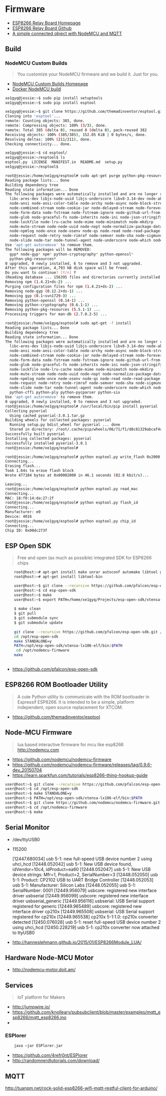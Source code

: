 # Firmware

- [ESP8266 Relay Board Homepage](https://github.com/rnplus/ESP8266-RELAYBOARD-V1)
- [ESP8266 Relay Board Github](https://github.com/rnplus/ESP8266-RELAYBOARD-V1)
- [A simple connected object with NodeMCU and MQTT](http://www.foobarflies.io/a-simple-connected-object-with-nodemcu-and-mqtt/)

## Build

### NodeMCU Custom Builds

> You customize your NodeMCU firmware and we build it. Just for you. 

- [NodeMCU Custom Builds Homepage](http://nodemcu-build.com/)
- [Docker NodeMCU build](https://hub.docker.com/r/marcelstoer/nodemcu-build/)

```sh
xe1gyq@jessie:~$ sudo pip install setuptools
xe1gyq@jessie:~$ sudo pip install esptool
```

```sh
xe1gyq@jessie:~$ git clone https://github.com/themadinventor/esptool.git
Cloning into 'esptool'...
remote: Counting objects: 385, done.
remote: Compressing objects: 100% (3/3), done.
remote: Total 385 (delta 0), reused 0 (delta 0), pack-reused 382
Receiving objects: 100% (385/385), 152.05 KiB | 0 bytes/s, done.
Resolving deltas: 100% (211/211), done.
Checking connectivity... done.
```

```sh
xe1gyq@jessie:~$ cd esptool/
xe1gyq@jessie:~/esptool$ ls
esptool.py  LICENSE  MANIFEST.in  README.md  setup.py
xe1gyq@jessie:~/esptool$ 
```

```sh
root@jessie:/home/xe1gyq/esptool# sudo apt-get purge python-pkg-resources
Reading package lists... Done
Building dependency tree       
Reading state information... Done
The following packages were automatically installed and are no longer required:
  libc-ares-dev libjs-node-uuid libjs-underscore libv8-3.14-dev node-abbrev
  node-ansi node-ansi-color-table node-archy node-async node-block-stream
  node-combined-stream node-cookie-jar node-delayed-stream node-forever-agent
  node-form-data node-fstream node-fstream-ignore node-github-url-from-git
  node-glob node-graceful-fs node-inherits node-ini node-json-stringify-safe
  node-lockfile node-lru-cache node-mime node-minimatch node-mkdirp
  node-mute-stream node-node-uuid node-nopt node-normalize-package-data
  node-npmlog node-once node-osenv node-qs node-read node-read-package-json
  node-request node-retry node-rimraf node-semver node-sha node-sigmund
  node-slide node-tar node-tunnel-agent node-underscore node-which nodejs-dev
Use 'apt-get autoremove' to remove them.
The following packages will be REMOVED:
  gyp* node-gyp* npm* python-cryptography* python-openssl*
  python-pkg-resources*
0 upgraded, 0 newly installed, 6 to remove and 3 not upgraded.
After this operation, 4,793 kB disk space will be freed.
Do you want to continue? [Y/n] Y
(Reading database ... 156395 files and directories currently installed.)
Removing npm (1.4.21+ds-2) ...
Purging configuration files for npm (1.4.21+ds-2) ...
Removing node-gyp (0.12.2+ds-1) ...
Removing gyp (0.1~svn1729-3) ...
Removing python-openssl (0.14-1) ...
Removing python-cryptography (0.6.1-1) ...
Removing python-pkg-resources (5.5.1-1) ...
Processing triggers for man-db (2.7.0.2-5) ...
```

```sh
root@jessie:/home/xe1gyq/esptool# sudo apt-get -f install
Reading package lists... Done
Building dependency tree       
Reading state information... Done
The following packages were automatically installed and are no longer required:
  libc-ares-dev libjs-node-uuid libjs-underscore libv8-3.14-dev node-abbrev
  node-ansi node-ansi-color-table node-archy node-async node-block-stream
  node-combined-stream node-cookie-jar node-delayed-stream node-forever-agent
  node-form-data node-fstream node-fstream-ignore node-github-url-from-git
  node-glob node-graceful-fs node-inherits node-ini node-json-stringify-safe
  node-lockfile node-lru-cache node-mime node-minimatch node-mkdirp
  node-mute-stream node-node-uuid node-nopt node-normalize-package-data
  node-npmlog node-once node-osenv node-qs node-read node-read-package-json
  node-request node-retry node-rimraf node-semver node-sha node-sigmund
  node-slide node-tar node-tunnel-agent node-underscore node-which nodejs-dev
  python-cffi python-ply python-pycparser python-six
Use 'apt-get autoremove' to remove them.
0 upgraded, 0 newly installed, 0 to remove and 3 not upgraded.
root@jessie:/home/xe1gyq/esptool# /usr/local/bin/pip install pyserial
Collecting pyserial
  Using cached pyserial-3.0.1.tar.gz
Building wheels for collected packages: pyserial
  Running setup.py bdist_wheel for pyserial ... done
  Stored in directory: /root/.cache/pip/wheels/06/71/f1/d8c81329abcaf4c623daff8af76a7dbf00f055cb8205cec0ef
Successfully built pyserial
Installing collected packages: pyserial
Successfully installed pyserial-3.0.1
root@jessie:/home/xe1gyq/esptool# 
```

```sh
root@jessie:/home/xe1gyq/esptool# python esptool.py write_flash 0x2000 nodemcu-master-14-modules-2016-04-10-05-04-51-integer.bin 
Connecting...
Erasing flash...
Took 1.64s to erase flash block
Wrote 477184 bytes at 0x00002000 in 46.1 seconds (82.8 kbit/s)...

Leaving...
root@jessie:/home/xe1gyq/esptool# python esptool.py read_mac
Connecting...
MAC: 18:f0:14:da:27:2f
root@jessie:/home/xe1gyq/esptool# python esptool.py flash_id
Connecting...
Manufacturer: e0
Device: 4016
root@jessie:/home/xe1gyq/esptool# python esptool.py chip_id
Connecting...
Chip ID: 0x00dc273f

```

## ESP Open SDK 

> Free and open (as much as possible) integrated SDK for ESP8266 chips

```sh
    root@host:~# apt-get install make unrar autoconf automake libtool gcc g++ gperf flex bison texinfo gawk ncurses-dev libexpat-dev python python-serial sed git
    root@host:~# apt-get install libtool-bin
```

```sh
    user@host:~$ git clone --recursive https://github.com/pfalcon/esp-open-sdk.git
    user@host:~$ cd esp-open-sdk
    user@host:~$ make
    user@host:~$ export PATH=/home/xe1gyq/Projects/esp-open-sdk/xtensa-lx106-elf/bin:$PATH
    
    $ make clean
    $ git pull
    $ git submodule sync
    $ git submodule update
    
    git clone --recursive https://github.com/pfalcon/esp-open-sdk.git /opt/esp-open-sdk
    cd /opt/esp-open-sdk
    make STANDALONE=y
    PATH=/opt/esp-open-sdk/xtensa-lx106-elf/bin:$PATH
     cd /opt/nodemcu-firmware
    make
    
```

- https://github.com/pfalcon/esp-open-sdk


## ESP8266 ROM Bootloader Utility

> A cute Python utility to communicate with the ROM bootloader in Espressif ESP8266. It is intended to be a simple, platform independent, open source replacement for XTCOM.

- https://github.com/themadinventor/esptool

## Node-MCU Firmware

> lua based interactive firmware for mcu like esp8266 http://nodemcu.com

- https://github.com/nodemcu/nodemcu-firmware
- https://github.com/nodemcu/nodemcu-firmware/releases/tag/0.9.6-dev_20150704
- https://learn.sparkfun.com/tutorials/esp8266-thing-hookup-guide

```sh
user@host:~$ git clone --recursive https://github.com/pfalcon/esp-open-sdk.git /opt/esp-open-sdk
user@host:~$ cd /opt/esp-open-sdk
user@host:~$ make STANDALONE=y
user@host:~$ PATH=/opt/esp-open-sdk/xtensa-lx106-elf/bin:$PATH
user@host:~$ git clone https://github.com/nodemcu/nodemcu-firmware.git
user@host:~$ cd /opt/nodemcu-firmware
user@host:~$ make
```



## Serial Monitor

- /dev/ttyUSB0
- 115200


    [12447.680034] usb 5-1: new full-speed USB device number 2 using uhci_hcd
    [12448.052042] usb 5-1: New USB device found, idVendor=10c4, idProduct=ea60
    [12448.052047] usb 5-1: New USB device strings: Mfr=1, Product=2, SerialNumber=3
    [12448.052050] usb 5-1: Product: CP2102 USB to UART Bridge Controller
    [12448.052053] usb 5-1: Manufacturer: Silicon Labs
    [12448.052055] usb 5-1: SerialNumber: 0001
    [12449.956079] usbcore: registered new interface driver usbserial
    [12449.956099] usbcore: registered new interface driver usbserial_generic
    [12449.956116] usbserial: USB Serial support registered for generic
    [12449.965489] usbcore: registered new interface driver cp210x
    [12449.965508] usbserial: USB Serial support registered for cp210x
    [12449.965538] cp210x 5-1:1.0: cp210x converter detected
    [12450.076028] usb 5-1: reset full-speed USB device number 2 using uhci_hcd
    [12450.228219] usb 5-1: cp210x converter now attached to ttyUSB0

- http://hanneslehmann.github.io/2015/01/ESP8266Module_LUA/

## Hardware Node-MCU Motor

- http://nodemcu-motor.doit.am/

## Services

> IoT platform for Makers

- http://jumpwire.io/
- https://github.com/knolleary/pubsubclient/blob/master/examples/mqtt_esp8266/mqtt_esp8266.ino
- 

### ESPlorer

```sh
    java –jar ESPlorer.jar
```

- https://github.com/4refr0nt/ESPlorer
- http://randomnerdtutorials.com/download/



## MQTT

http://tuanpm.net/rock-solid-esp8266-wifi-mqtt-restful-client-for-arduino/

